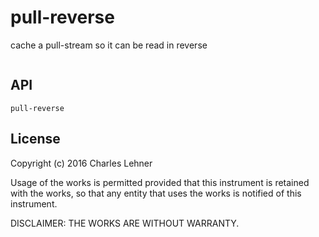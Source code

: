 # pull-reverse

cache a pull-stream so it can be read in reverse

```
```

## API

```
pull-reverse
```

## License

Copyright (c) 2016 Charles Lehner

Usage of the works is permitted provided that this instrument is
retained with the works, so that any entity that uses the works is
notified of this instrument.

DISCLAIMER: THE WORKS ARE WITHOUT WARRANTY.
